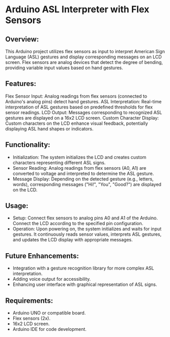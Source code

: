 # Arduino ASL Interpreter with Flex Sensors

## Overview:
This Arduino project utilizes flex sensors as input to interpret American Sign Language (ASL) gestures and display corresponding messages on an LCD screen. Flex sensors are analog devices that detect the degree of bending, providing variable input values based on hand gestures.

## Features:
Flex Sensor Input: Analog readings from flex sensors (connected to Arduino's analog pins) detect hand gestures.
ASL Interpretation: Real-time interpretation of ASL gestures based on predefined thresholds for flex sensor readings.
LCD Output: Messages corresponding to recognized ASL gestures are displayed on a 16x2 LCD screen.
Custom Character Display: Custom characters on the LCD enhance visual feedback, potentially displaying ASL hand shapes or indicators.

## Functionality:
- Initialization: The system initializes the LCD and creates custom characters representing different ASL signs.
- Sensor Reading: Analog readings from flex sensors (A0, A1) are converted to voltage and interpreted to determine the ASL gesture.
- Message Display: Depending on the detected gesture (e.g., letters, words), corresponding messages ("Hi!", "You", "Good?") are displayed on the LCD.

## Usage:

- Setup: Connect flex sensors to analog pins A0 and A1 of the Arduino. Connect the LCD according to the specified pin configuration.
- Operation: Upon powering on, the system initializes and waits for input gestures. It continuously reads sensor values, interprets ASL gestures, and updates the LCD display with appropriate messages.

## Future Enhancements:
- Integration with a gesture recognition library for more complex ASL interpretation.
- Adding voice output for accessibility.
- Enhancing user interface with graphical representation of ASL signs.

## Requirements:
- Arduino UNO or compatible board.
- Flex sensors (2x).
- 16x2 LCD screen.
- Arduino IDE for code development.
